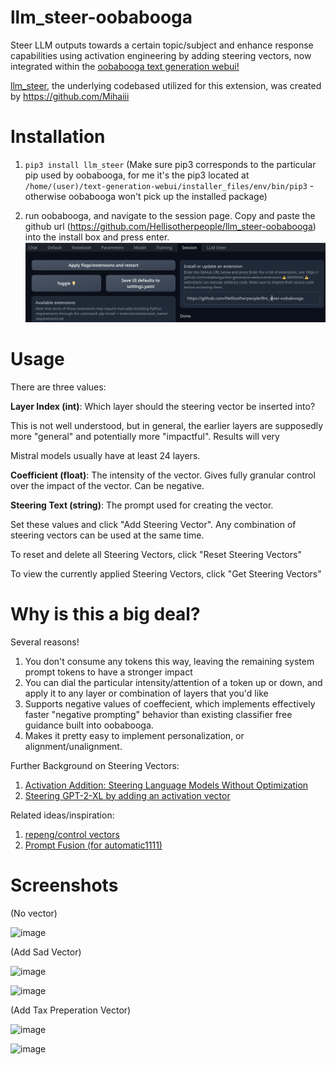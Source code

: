 # llm_steer-oobabooga
Steer LLM outputs towards a certain topic/subject and enhance response capabilities using activation engineering by adding steering vectors, now integrated within the [oobabooga text generation webui!](https://github.com/oobabooga/text-generation-webui)

[llm_steer](https://github.com/Mihaiii/llm_steer), the underlying codebased utilized for this extension, was created by https://github.com/Mihaiii



# Installation

1.   ```pip3 install llm_steer``` (Make sure pip3 corresponds to the particular pip used by oobabooga, for me it's the pip3 located at ```/home/(user)/text-generation-webui/installer_files/env/bin/pip3``` - otherwise oobabooga won't pick up the installed package)
  
2. run oobabooga, and navigate to the session page. Copy and paste the github url (https://github.com/Hellisotherpeople/llm_steer-oobabooga) into the install box and press enter.
  ![Screenshot from 2024-03-20 16-29-03.png](https://raw.githubusercontent.com/Hellisotherpeople/llm_steer-oobabooga/main/Screenshot%20from%202024-03-20%2016-29-03.png)


# Usage

There are three values: 

**Layer Index (int)**: 
Which layer should the steering vector be inserted into? 

This is not well understood, but in general, the earlier layers are supposedly more "general" and potentially more "impactful". Results will very

Mistral models usually have at least 24 layers. 


**Coefficient (float)**:
The intensity of the vector. Gives fully granular control over the impact of the vector. Can be negative. 


**Steering Text (string)**: 
The prompt used for creating the vector.

Set these values and click "Add Steering Vector". Any combination of steering vectors can be used at the same time. 

To reset and delete all Steering Vectors, click "Reset Steering Vectors"

To view the currently applied Steering Vectors, click "Get Steering Vectors"


# Why is this a big deal?

Several reasons! 

1. You don't consume any tokens this way, leaving the remaining system prompt tokens to have a stronger impact
2. You can dial the particular intensity/attention of a token up or down, and apply it to any layer or combination of layers that you'd like
3. Supports negative values of coeffecient, which implements effectively faster "negative prompting" behavior than existing classifier free guidance built into oobabooga.
4. Makes it pretty easy to implement personalization, or alignment/unalignment.

Further Background on Steering Vectors:  
1. [Activation Addition: Steering Language Models Without Optimization](https://arxiv.org/abs/2308.10248)
2. [Steering GPT-2-XL by adding an activation vector](https://www.greaterwrong.com/posts/5spBue2z2tw4JuDCx/steering-gpt-2-xl-by-adding-an-activation-vector)

Related ideas/inspiration:

1. [repeng/control vectors](https://github.com/vgel/repeng)
2. [Prompt Fusion (for automatic1111)](https://github.com/ljleb/prompt-fusion-extension)

# Screenshots
(No vector)

![image](https://github.com/Hellisotherpeople/llm_steer-oobabooga/assets/12686966/3c24d58d-aae1-4d55-8560-09a6c294afb2)

(Add Sad Vector) 

![image](https://github.com/Hellisotherpeople/llm_steer-oobabooga/assets/12686966/e7d4d331-e7b2-4390-8e21-a8fa3d97672c)

![image](https://github.com/Hellisotherpeople/llm_steer-oobabooga/assets/12686966/375da759-e059-4168-bec2-d1b25dd9f476)

(Add Tax Preperation Vector)

![image](https://github.com/Hellisotherpeople/llm_steer-oobabooga/assets/12686966/0af98f35-23ed-414a-a1e8-96b8ea0b783b)

![image](https://github.com/Hellisotherpeople/llm_steer-oobabooga/assets/12686966/0d18e73b-8e2c-44c7-8f39-d33f8f154fed)


